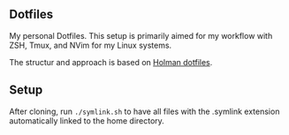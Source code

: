 Dotfiles
--------

My personal Dotfiles. This setup is primarily aimed for my workflow with ZSH, Tmux, and NVim for my Linux systems.

The structur and approach is based on [Holman dotfiles](https://github.com/holman/dotfiles/).


## Setup
After cloning, run `./symlink.sh` to have all files with the .symlink extension automatically linked to the home directory.

